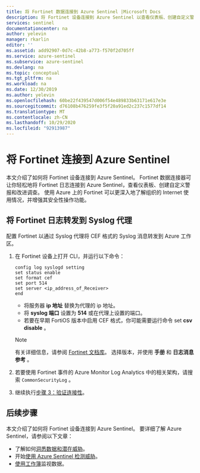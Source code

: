 ```yaml
---
title: 将 Fortinet 数据连接到 Azure Sentinel |Microsoft Docs
description: 将 Fortinet 设备连接到 Azure Sentinel 以查看仪表板、创建自定义警报和改进调查。
services: sentinel
documentationcenter: na
author: yelevin
manager: rkarlin
editor: ''
ms.assetid: add92907-0d7c-42b8-a773-f570f2d705ff
ms.service: azure-sentinel
ms.subservice: azure-sentinel
ms.devlang: na
ms.topic: conceptual
ms.tgt_pltfrm: na
ms.workload: na
ms.date: 12/30/2019
ms.author: yelevin
ms.openlocfilehash: 60be22f439547d006f54e489833b63171e617e3e
ms.sourcegitcommit: d76108b476259fe3f5f20a91ed2c237c1577df14
ms.translationtype: MT
ms.contentlocale: zh-CN
ms.lasthandoff: 10/29/2020
ms.locfileid: "92913987"
---
```

# <a name="connect-fortinet-to-azure-sentinel"></a>将 Fortinet 连接到 Azure Sentinel



本文介绍了如何将 Fortinet 设备连接到 Azure Sentinel。 Fortinet 数据连接器可让你轻松地将 Fortinet 日志连接到 Azure Sentinel，查看仪表板、创建自定义警报和改进调查。 使用 Azure 上的 Fortinet 可以更深入地了解组织的 Internet 使用情况，并增强其安全性操作功能。 


 
## <a name="forward-fortinet-logs-to-the-syslog-agent"></a>将 Fortinet 日志转发到 Syslog 代理

配置 Fortinet 以通过 Syslog 代理将 CEF 格式的 Syslog 消息转发到 Azure 工作区。

1. 在 Fortinet 设备上打开 CLI，并运行以下命令：

    ```console
    config log syslogd setting
    set status enable
    set format cef
    set port 514
    set server <ip_address_of_Receiver>
    end
    ```

    - 将服务器 **ip 地址** 替换为代理的 ip 地址。
    - 将 **syslog 端口** 设置为 **514** 或在代理上设置的端口。
    - 若要在早期 FortiOS 版本中启用 CEF 格式，你可能需要运行命令 set **csv disable** 。
 
   > [!NOTE] 
   > 有关详细信息，请参阅 [Fortinet 文档库](https://aka.ms/asi-syslog-fortinet-fortinetdocumentlibrary)。 选择版本，并使用 **手册** 和 **日志消息参考** 。

1. 若要使用 Fortinet 事件的 Azure Monitor Log Analytics 中的相关架构，请搜索 `CommonSecurityLog` 。

1. 继续执行[步骤 3：验证连接性](connect-cef-verify.md)。


## <a name="next-steps"></a>后续步骤
本文介绍了如何将 Fortinet 设备连接到 Azure Sentinel。 要详细了解 Azure Sentinel，请参阅以下文章：
- 了解如何[洞悉数据和潜在威胁](quickstart-get-visibility.md)。
- 开始[使用 Azure Sentinel 检测威胁](tutorial-detect-threats-built-in.md)。
- [使用工作簿](tutorial-monitor-your-data.md)监视数据。


